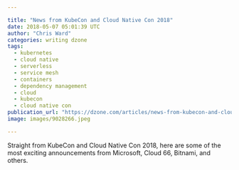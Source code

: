 ```yaml
---

title: "News from KubeCon and Cloud Native Con 2018"
date: 2018-05-07 05:01:39 UTC
author: "Chris Ward"
categories: writing dzone
tags:
  - kubernetes
  - cloud native
  - serverless
  - service mesh
  - containers
  - dependency management
  - cloud
  - kubecon
  - cloud native con
publication_url: "https://dzone.com/articles/news-from-kubecon-and-cloud-native-con-2018"
image: images/9028266.jpeg

---
```

Straight from KubeCon and Cloud Native Con 2018, here are some of the most exciting announcements from Microsoft, Cloud 66, Bitnami, and others.

